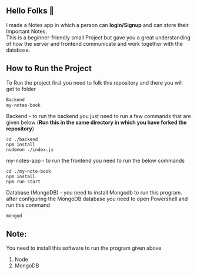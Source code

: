 ## Hello Folks 👋

I made a Notes app in which a person can **login/Signup** and can store their Important Notes.\
This is a beginner-friendly small Project but gave you a great understanding of how the server and frontend communicate and work together with the database. 

## How to Run the Project
To Run the project first you need to folk this repository and there you will get to folder
```python
Backend 
my-notes-book
```

Backend - to run the backend you just need to run a few commands that are given below (**Run this in the same directory in which you have forked the repository**)

```
cd ./backend
npm install
nodemon ./index.js
```

my-notes-app - to run the frontend you need to run the below commands
```
cd ./my-note-book
npm install
npm run start 
``` 

Database (MongoDB) - you need to install Mongodb to run this program. after configuring the MongoDB database you need to open Powershell and run this command

```
mongod
```

## Note:
You need to install this software to run the program given above 

1. Node
2. MongoDB